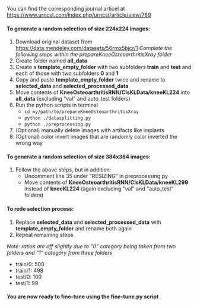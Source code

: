 You can find the corresponding journal articel at https://www.urncst.com/index.php/urncst/article/view/789

#### To generate a random selection of size 224x224 images:
1. Download original dataset from https://data.mendeley.com/datasets/56rmx5bjcr/1
*Complete the following steps within the prepareKneeOsteoarthritisXray folder*
2. Create folder named **all\_data**
3. Create a **template\_empty\_folder** with two subfolders **train** and **test** and each of those with two subfolders **0** and **1**
4. Copy and paste **template\_empty\_folder** twice and rename to **selected\_data** and **selected\_processed\_data**
5. Move contents of **KneeOsteoarthritisRNN/ClsKLData/kneeKL224** into **all\_data** (excluding "val" and auto\_test folders)
6. Run the python scripts in terminal
    - `cd my/path/to/prepareKneeOsteoarthritisXray`
    - `python ./datasplitting.py`
    - `python ./preprocessing.py`
7.  (Optional) manually delete images with artifacts like implants
8.  (Optional) color invert images that are randomly color inverted the wrong way


#### To generate a random selection of size 384x384 images:
1. Follow the above steps, but in addition:
    - Uncomment line 35 under "RESIZING" in preprocessing.py
    - Move contents of **KneeOsteoarthritisRNN/ClsKLData/kneeKL299** instead of **kneeKL224** (again excluding "val" and "auto\_test" folders)


#### To redo selection process:
1. Replace **selected\_data** and **selected\_processed\_data** with **template\_empty\_folder** and rename both again
2. Repeat remaining steps


*Note: ratios are off slightly due to "0" category being taken from two folders and "1" category from three folders*
- train/0: 500
- train/1: 498
- test/0: 100
- test/1: 99

#### You are now ready to fine-tune using the fine-tune.py script